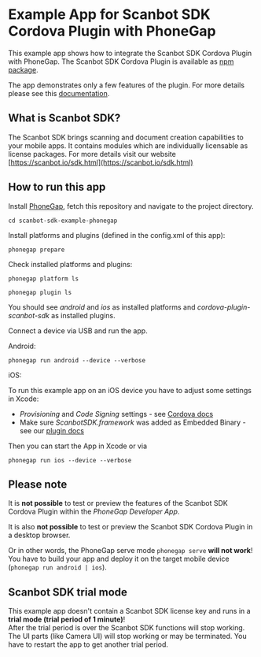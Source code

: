 # Example App for Scanbot SDK Cordova Plugin with PhoneGap

This example app shows how to integrate the Scanbot SDK Cordova Plugin with PhoneGap. 
The Scanbot SDK Cordova Plugin is available as [npm package](https://www.npmjs.com/package/cordova-plugin-scanbot-sdk).

The app demonstrates only a few features of the plugin. For more details please see this [documentation](https://scanbotsdk.github.io/documentation/cordova/).


## What is Scanbot SDK?
The Scanbot SDK brings scanning and document creation capabilities to your mobile apps. 
It contains modules which are individually licensable as license packages. 
For more details visit our website [https://scanbot.io/sdk.html](https://scanbot.io/sdk.html)


## How to run this app

Install [PhoneGap](https://phonegap.com), fetch this repository and navigate to the project directory.

`cd scanbot-sdk-example-phonegap`

Install platforms and plugins (defined in the config.xml of this app):

`phonegap prepare`


Check installed platforms and plugins:

`phonegap platform ls`

`phonegap plugin ls`

You should see *android* and *ios* as installed platforms and *cordova-plugin-scanbot-sdk* as installed plugins. 


Connect a device via USB and run the app.

Android:

`phonegap run android --device --verbose`

iOS:

To run this example app on an iOS device you have to adjust some settings in Xcode: 
- *Provisioning* and *Code Signing* settings - see [Cordova docs](https://cordova.apache.org/docs/en/latest/guide/platforms/ios/index.html) 
- Make sure *ScanbotSDK.framework* was added as Embedded Binary - see our [plugin docs](https://scanbotsdk.github.io/documentation/cordova/)

Then you can start the App in Xcode or via 

`phonegap run ios --device --verbose`


## Please note

It is **not possible** to test or preview the features of the Scanbot SDK Cordova Plugin within the *PhoneGap Developer App*. 

It is also **not possible** to test or preview the Scanbot SDK Cordova Plugin in a desktop browser.

Or in other words, the PhoneGap serve mode `phonegap serve` **will not work**! You have to build your app and deploy it on the target mobile device (`phonegap run android | ios`).


## Scanbot SDK trial mode

This example app doesn't contain a Scanbot SDK license key and runs in a **trial mode (trial period of 1 minute)**!  
After the trial period is over the Scanbot SDK functions will stop working. 
The UI parts (like Camera UI) will stop working or may be terminated.
You have to restart the app to get another trial period.
